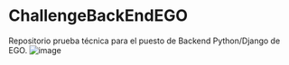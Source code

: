 # ChallengeBackEndEGO
Repositorio prueba técnica para el puesto de Backend Python/Django de EGO.
![image](https://github.com/Crussado/ChallengeBackEndEGO/assets/64971042/61724ddb-b33a-4043-9ac2-515024769092)

